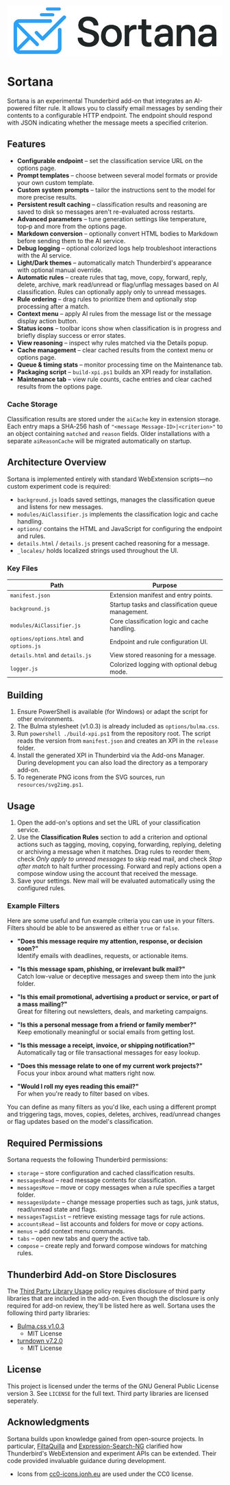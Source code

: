 ![logo](/resources/img/full-logo-white.png)

# Sortana

Sortana is an experimental Thunderbird add-on that integrates an AI-powered filter rule. 
It allows you to classify email messages by sending their contents to a configurable
HTTP endpoint. The endpoint should respond with JSON indicating whether the
message meets a specified criterion.

## Features

- **Configurable endpoint** – set the classification service URL on the options page.
- **Prompt templates** – choose between several model formats or provide your own custom template.
- **Custom system prompts** – tailor the instructions sent to the model for more precise results.
- **Persistent result caching** – classification results and reasoning are saved to disk so messages aren't re-evaluated across restarts.
- **Advanced parameters** – tune generation settings like temperature, top‑p and more from the options page.
- **Markdown conversion** – optionally convert HTML bodies to Markdown before sending them to the AI service.
- **Debug logging** – optional colorized logs help troubleshoot interactions with the AI service.
- **Light/Dark themes** – automatically match Thunderbird's appearance with optional manual override.
- **Automatic rules** – create rules that tag, move, copy, forward, reply, delete, archive, mark read/unread or flag/unflag messages based on AI classification. Rules can optionally apply only to unread messages.
- **Rule ordering** – drag rules to prioritize them and optionally stop processing after a match.
- **Context menu** – apply AI rules from the message list or the message display action button.
- **Status icons** – toolbar icons show when classification is in progress and briefly display success or error states.
- **View reasoning** – inspect why rules matched via the Details popup.
- **Cache management** – clear cached results from the context menu or options page.
- **Queue & timing stats** – monitor processing time on the Maintenance tab.
- **Packaging script** – `build-xpi.ps1` builds an XPI ready for installation.
- **Maintenance tab** – view rule counts, cache entries and clear cached results from the options page.

### Cache Storage

Classification results are stored under the `aiCache` key in extension storage.
Each entry maps a SHA‑256 hash of `"<message Message-ID>|<criterion>"` to an object
containing `matched` and `reason` fields. Older installations with a separate
`aiReasonCache` will be migrated automatically on startup.

## Architecture Overview

Sortana is implemented entirely with standard WebExtension scripts—no custom experiment code is required:

- `background.js` loads saved settings, manages the classification queue and listens for new messages.
- `modules/AiClassifier.js` implements the classification logic and cache handling.
- `options/` contains the HTML and JavaScript for configuring the endpoint and rules.
- `details.html` / `details.js` present cached reasoning for a message.
- `_locales/` holds localized strings used throughout the UI.

### Key Files

| Path                                    | Purpose                                        |
| --------------------------------------- | ---------------------------------------------- |
| `manifest.json`                         | Extension manifest and entry points. |
| `background.js`                         | Startup tasks and classification queue management. |
| `modules/AiClassifier.js`               | Core classification logic and cache handling. |
| `options/options.html` and `options.js` | Endpoint and rule configuration UI. |
| `details.html` and `details.js`         | View stored reasoning for a message. |
| `logger.js`                             | Colorized logging with optional debug mode. |

## Building

1. Ensure PowerShell is available (for Windows) or adapt the script for other
   environments.
2. The Bulma stylesheet (v1.0.3) is already included as `options/bulma.css`.
3. Run `powershell ./build-xpi.ps1` from the repository root. The script reads
   the version from `manifest.json` and creates an XPI in the `release` folder.
4. Install the generated XPI in Thunderbird via the Add-ons Manager. During
   development you can also load the directory as a temporary add-on.
5. To regenerate PNG icons from the SVG sources, run `resources/svg2img.ps1`.

## Usage

1. Open the add-on's options and set the URL of your classification service.
2. Use the **Classification Rules** section to add a criterion and optional
   actions such as tagging, moving, copying, forwarding, replying,
   deleting or archiving a message when it matches. Drag rules to
   reorder them, check *Only apply to unread messages* to skip read mail, and
   check *Stop after match* to halt further processing. Forward and reply actions
   open a compose window using the account that received the message.
3. Save your settings. New mail will be evaluated automatically using the
   configured rules.

### Example Filters

Here are some useful and fun example criteria you can use in your filters. Filters should be able to be answered as either `true` or `false`.

- **"Does this message require my attention, response, or decision soon?"**  
  Identify emails with deadlines, requests, or actionable items.

- **"Is this message spam, phishing, or irrelevant bulk mail?"**  
  Catch low-value or deceptive messages and sweep them into the junk folder.

- **"Is this email promotional, advertising a product or service, or part of a mass mailing?"**  
  Great for filtering out newsletters, deals, and marketing campaigns.

- **"Is this a personal message from a friend or family member?"**  
  Keep emotionally meaningful or social emails from getting lost.

- **"Is this message a receipt, invoice, or shipping notification?"**  
  Automatically tag or file transactional messages for easy lookup.

- **"Does this message relate to one of my current work projects?"**  
  Focus your inbox around what matters right now.

- **"Would I roll my eyes reading this email?"**  
  For when you're ready to filter based on vibes.

You can define as many filters as you'd like, each using a different prompt and
triggering tags, moves, copies, deletes, archives, read/unread changes or flag updates based on the model's classification.

## Required Permissions

Sortana requests the following Thunderbird permissions:

- `storage` – store configuration and cached classification results.
- `messagesRead` – read message contents for classification.
- `messagesMove` – move or copy messages when a rule specifies a target folder.
 - `messagesUpdate` – change message properties such as tags, junk status, read/unread state and flags.
- `messagesTagsList` – retrieve existing message tags for rule actions.
- `accountsRead` – list accounts and folders for move or copy actions.
- `menus` – add context menu commands.
- `tabs` – open new tabs and query the active tab.
- `compose` – create reply and forward compose windows for matching rules.

## Thunderbird Add-on Store Disclosures

The [Third Party Library Usage](https://extensionworkshop.com/documentation/publish/third-party-library-usage/) policy
requires disclosure of third party libraries that are included in the add-on. Even though
the disclosure is only required for add-on review, they'll be listed here as well. Sortana
uses the following third party libraries:

- [Bulma.css v1.0.3](https://github.com/jgthms/bulma/blob/1.0.3/css/bulma.css)
  - MIT License
- [turndown v7.2.0](https://github.com/mixmark-io/turndown/tree/v7.2.0)
  - MIT License

## License

This project is licensed under the terms of the GNU General Public License
version 3. See `LICENSE` for the full text. Third party libraries are licensed seperately.

## Acknowledgments

Sortana builds upon knowledge gained from open-source projects. In particular,
[FiltaQuilla](https://github.com/RealRaven2000/FiltaQuilla) and
[Expression-Search-NG](https://github.com/opto/expression-search-NG) clarified
how Thunderbird's WebExtension and experiment APIs can be extended. Their code
provided invaluable guidance during development.

- Icons from [cc0-icons.jonh.eu](https://cc0-icons.jonh.eu/) are used under the CC0 license.

